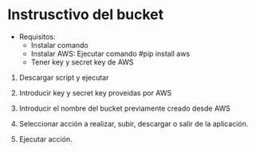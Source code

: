# Instrusctivo del bucket
 - Requisitos:
    - Instalar comando 
    - Instalar AWS: Ejecutar comando #pip install aws
    - Tener key y secret key de AWS

1) Descargar script y ejecutar

2) Introducir key y secret key proveidas por AWS

3) Introducir el nombre del bucket previamente creado desde AWS

4) Seleccionar acción a realizar, subir, descargar o salir de la aplicación.

5) Ejecutar acción.
